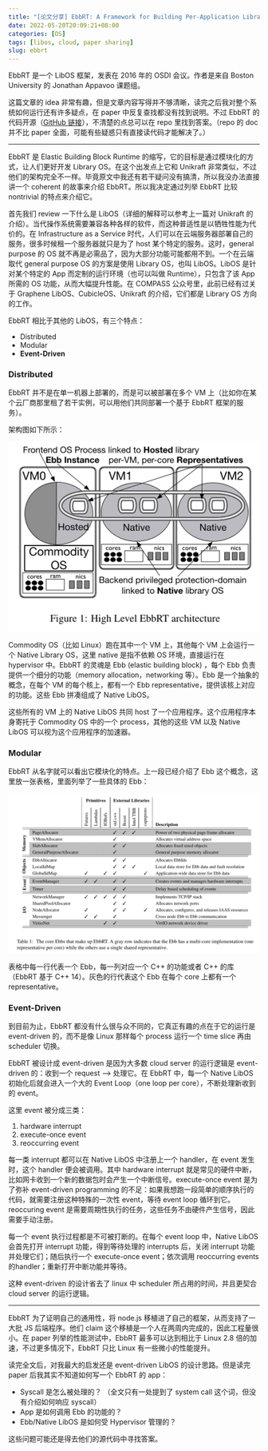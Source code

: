 ```yaml
---
title: "[论文分享] EbbRT: A Framework for Building Per-Application Library Operating Systems"
date: 2022-05-20T20:09:21+08:00
categories: [OS]
tags: [libos, cloud, paper sharing]
slug: ebbrt
---
```


EbbRT 是一个 LibOS 框架，发表在 2016 年的 OSDI 会议。作者是来自 Boston University 的 Jonathan Appavoo 课题组。

这篇文章的 idea 非常有趣，但是文章内容写得并不够清晰，读完之后我对整个系统如何运行还有许多疑点，在 paper 中反复查找都没有找到说明。不过 EbbRT 的代码开源（[GitHub 链接](https://github.com/SESA/EbbRT)），不清楚的点总可以在 repo 里找到答案。（repo 的 doc 并不比 paper 全面，可能有些疑惑只有直接读代码才能解决了。）

---

EbbRT 是 Elastic Building Block Runtime 的缩写，它的目标是通过模块化的方式，让人们更好开发 Library OS。在这个出发点上它和 Unikraft 非常类似，不过他们的架构完全不一样。毕竟原文中我还有若干疑问没有搞清，所以我没办法直接讲一个 coherent 的故事来介绍 EbbRT。所以我决定通过列举 EbbRT 比较 nontrivial 的特点来介绍它。

首先我们 review 一下什么是 LibOS（详细的解释可以参考上一篇对 Unikraft 的介绍）。当代操作系统需要兼容各种各样的软件，而这种普适性是以牺牲性能为代价的。在 Infrastructure as a Service 时代，人们可以在云端服务器部署自己的服务，很多时候租一个服务器就只是为了 host 某个特定的服务。这时，general purpose 的 OS 就不再是必需品了，因为大部分功能可能都用不到。一个在云端取代 general purpose OS 的方案是使用 Library OS，也叫 LibOS。LibOS 是针对某个特定的 App 而定制的运行环境（也可以叫做 Runtime），只包含了该 App 所需的 OS 功能，从而大幅提升性能。在 COMPASS 公众号里，此前已经有过关于 Graphene LibOS、CubicleOS、Unikraft 的介绍，它们都是 Library OS 方向的工作。

EbbRT 相比于其他的 LibOS，有三个特点：
- Distributed
- Modular
- **Event-Driven**

### Distributed

EbbRT 并不是在单一机器上部署的，而是可以被部署在多个 VM 上（比如你在某个云厂商那里租了若干实例，可以用他们共同部署一个基于 EbbRT 框架的服务）。

架构图如下所示：

![](arch.png)

Commodity OS（比如 Linux）跑在其中一个 VM 上，其他每个 VM 上会运行一个 Native Library OS，这里 native 是指不依赖 OS 环境，直接运行在 hypervisor 中。EbbRT 的灵魂是 Ebb (elastic building block) ，每个 Ebb 负责提供一个细分的功能（memory allocation，networking 等）。Ebb 是一个抽象的概念，在每个 VM 的每个核上，都有一个 Ebb representative，提供该核上对应的功能。这些 Ebb 拼凑组成了 Native LibOS。

这些所有的 VM 上的 Native LibOS 共同 host 了一个应用程序。这个应用程序本身寄托于 Commodity OS 中的一个 process，其他的这些 VM 以及 Native LibOS 可以视为这个应用程序的加速器。

### Modular

EbbRT 从名字就可以看出它模块化的特点。上一段已经介绍了 Ebb 这个概念，这里放一张表格，里面列举了一些具体的 Ebb：

![](core_ebb.png)

表格中每一行代表一个 Ebb，每一列对应一个 C++ 的功能或者 C++ 的库（EbbRT 基于 C++ 14）。灰色的行代表这个 Ebb 在每个 core 上都有一个 representative。

### Event-Driven

到目前为止，EbbRT 都没有什么很与众不同的，它真正有趣的点在于它的运行是 event-driven 的，而不是像 Linux 那样每个 process 运行一个 time slice 再由 scheduler 切换。

EbbRT 被设计成 event-driven 是因为大多数 cloud server 的运行逻辑是 event-driven 的：收到一个 request --> 处理它。在 EbbRT 中，每一个 Native LibOS 初始化后就会进入一个大的 Event Loop（one loop per core），不断处理新收到的 event。

这里 event 被分成三类：
1. hardware interrupt
2. execute-once event
3. reoccurring event

每一类 interrupt 都可以在 Native LibOS 中注册上一个 handler，在 event 发生时，这个 handler 便会被调用。其中 hardware interrupt 就是常见的硬件中断，比如网卡收到一个新的数据包时会产生一个中断信号。execute-once event 是为了弥补 event-driven programming 的不足：如果我想跑一段简单的顺序执行的代码，就需要注册这种特殊的一次性 event，等待 event loop 循环到它。reoccuring event 是需要周期性执行的任务，这些任务不由硬件产生信号，因此需要手动注册。

每一个 event 执行过程都是不可被打断的。在每个 event loop 中，Native LibOS 会首先打开 interrupt 功能，得到等待处理的 interrupts 后，关闭 interrupt 功能并处理它们；随后执行一个 execute-once event；依次调用 reoccurring events 的handler；重新打开中断功能并等待。

这种 event-driven 的设计省去了 linux 中 scheduler 所占用的时间，并且更契合 cloud server 的运行逻辑。

---

EbbRT 为了证明自己的通用性，将 node.js 移植进了自己的框架，从而支持了一大批 JS 后端程序。他们 claim 这个移植是一个人在两周内完成的，因此工程量很小。在 paper 列举的性能测试中，EbbRT 最多可以达到相比于 Linux 2.8 倍的加速，不过更多情况下，EbbRT 只比 Linux 有一些微小的性能提升。

读完全文后，对我最大的启发还是 event-driven LibOS 的设计思路。但是读完 paper 后我其实不知道如何写一个 EbbRT 的 app：
- Syscall 是怎么被处理的？ （全文只有一处提到了 system call 这个词，但没有介绍如何响应 syscall）
- App 是如何调用 Ebb 的功能的？
- Ebb/Native LibOS 是如何受 Hypervisor 管理的？

这些问题可能还是得去他们的源代码中寻找答案。